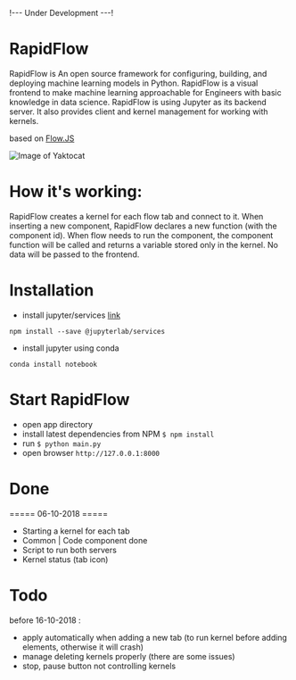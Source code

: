 !--- Under Development ---! 
# RapidFlow
RapidFlow is An open source framework for configuring, building, and deploying machine learning models in Python.
RapidFlow is a visual frontend to make machine learning approachable for Engineers with basic knowledge in data science.
RapidFlow is using Jupyter as its backend server. It also provides client and kernel management for working with kernels.


based on [Flow.JS](https://github.com/totaljs/flow)

![Image of Yaktocat](https://github.com/helkaroui/RapidFlow/tree/master/image/screen.png)



# How it's working:
RapidFlow creates a kernel for each flow tab and connect to it. When inserting a new component, 
RapidFlow declares a new function (with the component id). When flow needs to run the component, 
the component function will be called and returns a variable stored only in the kernel.
No data will be passed to the frontend. 

# Installation 

- install jupyter/services [link](https://www.npmjs.com/package/@jupyterlab/services)
```commandline
npm install --save @jupyterlab/services
```
- install jupyter using conda
```commandline
conda install notebook
```


# Start RapidFlow
- open app directory
- install latest dependencies from NPM `$ npm install`
- run `$ python main.py`
- open browser `http://127.0.0.1:8000`

# Done

===== 06-10-2018 =====
- Starting a kernel for each tab 
- Common | Code component done
- Script to run both servers 
- Kernel status (tab icon)

# Todo
before 16-10-2018 :
- apply automatically when adding a new tab (to run kernel before adding elements, otherwise it will crash)
- manage deleting kernels properly (there are some issues)
- stop, pause button not controlling kernels
